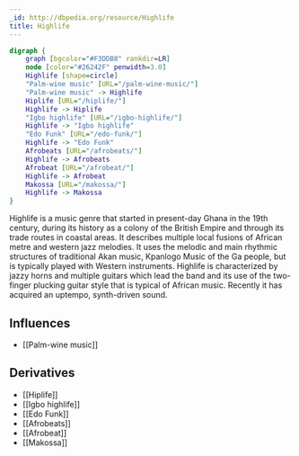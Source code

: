 ```yaml
---
_id: http://dbpedia.org/resource/Highlife
title: Highlife
---
```


```dot
digraph {
	graph [bgcolor="#F3DDB8" rankdir=LR]
	node [color="#26242F" penwidth=3.0]
	Highlife [shape=circle]
	"Palm-wine music" [URL="/palm-wine-music/"]
	"Palm-wine music" -> Highlife
	Hiplife [URL="/hiplife/"]
	Highlife -> Hiplife
	"Igbo highlife" [URL="/igbo-highlife/"]
	Highlife -> "Igbo highlife"
	"Edo Funk" [URL="/edo-funk/"]
	Highlife -> "Edo Funk"
	Afrobeats [URL="/afrobeats/"]
	Highlife -> Afrobeats
	Afrobeat [URL="/afrobeat/"]
	Highlife -> Afrobeat
	Makossa [URL="/makossa/"]
	Highlife -> Makossa
}
```

Highlife is a music genre that started in present-day Ghana in the 19th century, during its history as a colony of the British Empire and through its trade routes in coastal areas. It describes multiple local fusions of African metre and western jazz melodies. It uses the melodic and main rhythmic structures of traditional Akan music, Kpanlogo Music of the Ga people, but is typically played with Western instruments. Highlife is characterized by jazzy horns and multiple guitars which lead the band and its use of the two-finger plucking guitar style that is typical of African music. Recently it has acquired an uptempo, synth-driven sound.

## Influences
- [[Palm-wine music]]

## Derivatives
- [[Hiplife]]
- [[Igbo highlife]]
- [[Edo Funk]]
- [[Afrobeats]]
- [[Afrobeat]]
- [[Makossa]]

